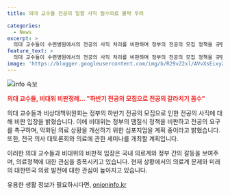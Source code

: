 ```yaml
---
title: 의대 교수들 전공의 일괄 사직 필수의료 몰락 우려

categories:
  - News
excerpt: >
  의대 교수들이 수련병원에서의 전공의 사직 처리를 비판하며 정부의 전공의 모집 정책을 규탄했습니다. 비상대책위원회는 정부의 압박으로 사직 처리된 전공의들에 대한 지지를 표명하고, 의료 상황 악화를 우려해 특별 심포지엄과 대토론회를 개최할 계획입니다. ※이 기사는 전공의들의 사직 처리를 둘러싼 의대 교수들의 비판과 대응책에 대한 내용을 다룹니다.
feature_text: >
  의대 교수들이 수련병원에서의 전공의 사직 처리를 비판하며 정부의 전공의 모집 정책을 규탄했습니다. 비상대책위원회는 정부의 압박으로 사직 처리된 전공의들에 대한 지지를 표명하고, 의료 상황 악화를 우려해 특별 심포지엄과 대토론회를 개최할 계획입니다. ※이 기사는 전공의들의 사직 처리를 둘러싼 의대 교수들의 비판과 대응책에 대한 내용을 다룹니다.
image: 'https://blogger.googleusercontent.com/img/b/R29vZ2xl/AVvXsEixyZcFfHzMRdzZMjFBmAUKJYCLCGyLL1o632UiGVXcaFdKo_bkvkuCioo0uUKlGfBVcT3P84aROyZIXSBEx3Aw5nCQ3pTgDom1WDC4m8eifvWiAmWEEVb4x6G_l8C0QH225ldMjyaFvpxGEBGNO37VmDTDMHGhJPq73UglMfDca1-0aw/s1600/blogspot.png'
---
```


<p><img src="https://blogger.googleusercontent.com/img/b/R29vZ2xl/AVvXsEixyZcFfHzMRdzZMjFBmAUKJYCLCGyLL1o632UiGVXcaFdKo_bkvkuCioo0uUKlGfBVcT3P84aROyZIXSBEx3Aw5nCQ3pTgDom1WDC4m8eifvWiAmWEEVb4x6G_l8C0QH225ldMjyaFvpxGEBGNO37VmDTDMHGhJPq73UglMfDca1-0aw/s1600/blogspot.png" alt="info 속보" /></p>

<p><b><span style="color: #ee2323;">의대 교수들, 비대위 비판정례… "하반기 전공의 모집으로 전공의 갈라치기 꼼수"</span></b></p>

<p>의대 교수들과 비상대책위원회는 정부의 하반기 전공의 모집으로 인한 전공의 사직에 대해 비판 입장을 밝혔습니다. 이에 비대위는 정부의 땜질식 정책을 비판하고 전공의 요구를 촉구하며, 악화된 의료 상황을 개선하기 위한 심포지엄을 계획 중이라고 밝혔습니다. 또한, 전국 의사 대토론회와 의료에 관한 세미나를 개최할 계획입니다.</p>

<p>이러한 의대 교수들과 비대위의 비판적 입장은 국내 의료계와 정부 간의 갈등을 보여주며, 의료정책에 대한 관심을 증폭시키고 있습니다. 현재 상황에서의 의료계 문제와 미래의 대한민국 의료 발전에 대한 관심이 높아지고 있습니다.</p>
유용한 생활 정보가 필요하시다면, <a href="https://onioninfo.kr" rel="dofollow">onioninfo.kr</a>


